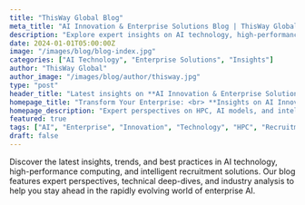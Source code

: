 ```yaml
---
title: "ThisWay Global Blog"
meta_title: "AI Innovation & Enterprise Solutions Blog | ThisWay Global"
description: "Explore expert insights on AI technology, high-performance computing, and intelligent recruitment solutions from ThisWay Global's team of industry leaders."
date: 2024-01-01T05:00:00Z
image: "/images/blog/blog-index.jpg"
categories: ["AI Technology", "Enterprise Solutions", "Insights"]
author: "ThisWay Global"
author_image: "/images/blog/author/thisway.jpg"
type: "post"
header_title: "Latest insights on **AI Innovation & Enterprise Solutions**"
homepage_title: "Transform Your Enterprise: <br> **Insights on AI Innovation**"
homepage_description: "Expert perspectives on HPC, AI models, and intelligent recruitment solutions from industry leaders."
featured: true
tags: ["AI", "Enterprise", "Innovation", "Technology", "HPC", "Recruitment"]
draft: false
---
```


Discover the latest insights, trends, and best practices in AI technology, high-performance computing, and intelligent recruitment solutions. Our blog features expert perspectives, technical deep-dives, and industry analysis to help you stay ahead in the rapidly evolving world of enterprise AI.
